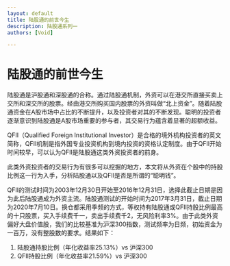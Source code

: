 ```yaml
---
layout: default
title: 陆股通的前世今生
description: 陆股通系列一
authors: [Void]

---
```


# 陆股通的前世今生

陆股通是沪股通和深股通的合称。通过陆股通机制，外资可以在港交所直接买卖上交所和深交所的股票。经由港交所购买国内股票的外资叫做“北上资金”。随着陆股通资金在A股市场中占比的不断提升，以及投资者对其的不断发现。聪明的投资者逐渐意识到陆股通是A股市场重要的参与者，其交易行为蕴含着显著的超额收益。  

QFII（Qualified Foreign Institutional Investor）是合格的境外机构投资者的英文简称，QFII机制是指外国专业投资机构到境内投资的资格认定制度。由于QFII开始时间较早，可以认为QFII是陆股通这类外资投资者的前身。  

此类外资投资者的交易行为有很多可以挖掘的地方，本文将从外资在个股中的持股比例这一行为入手，分析陆股通以及QFII是否是所谓的“聪明钱”。  

QFII的测试时间为2003年12月30日开始至2016年12月31日，选择此截止日期是因为此后陆股通成为外资主流。陆股通测试的开始时间为2017年3月31日，截止日期为2020年7月10日。换仓都采用季频的方式，等权持有陆股通或QFII持股比例最高的十只股票，买入手续费千一，卖出手续费千2，无风险利率3%。由于此类外资偏好大盘价值股，我们的比较基准为沪深300指数，测试频率为日频，初始资金为一百万，没有整股数的要求。结果如下：

1. 陆股通持股比例（年化收益率25.13%）vs 沪深300
2. QFII持股比例（年化收益率21.59%）vs 沪深300
